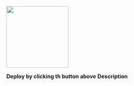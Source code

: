 [<img src="http://cdn.gomix.com/2dfb3f8-05ef-4035-a06e-2043962a3a13%2Fremix-button.svg" width="163x">](http://glitch.com/edit/#!/import/gitbub/gitdagray/Real_Mongol_Employees)

**Deploy by clicking th button above**
**Description**
